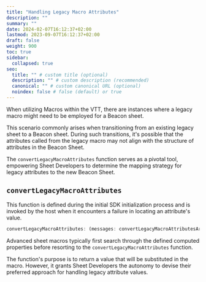 ```yaml
---
title: "Handling Legacy Macro Attributes"
description: ""
summary: ""
date: 2024-02-07T16:12:37+02:00
lastmod: 2023-09-07T16:12:37+02:00
draft: false
weight: 900
toc: true
sidebar:
  collapsed: true
seo:
  title: "" # custom title (optional)
  description: "" # custom description (recommended)
  canonical: "" # custom canonical URL (optional)
  noindex: false # false (default) or true
---
```


When utilizing Macros within the VTT, there are instances where a legacy macro might need to be employed for a Beacon sheet.

This scenario commonly arises when transitioning from an existing legacy sheet to a Beacon sheet. During such transitions, it's possible that the attributes called from the legacy macro may not align with the structure of attributes in the Beacon Sheet.

The `convertLegacyMacroAttributes` function serves as a pivotal tool, empowering Sheet Developers to determine the mapping strategy for legacy attributes to the new Beacon Sheet.

## `convertLegacyMacroAttributes`

This function is defined during the initial SDK initialization process and is invoked by the host when it encounters a failure in locating an attribute's value.

```typescript
convertLegacyMacroAttributes: (messages: convertLegacyMacroAttributesArgs) => {}: any
```

Advanced sheet macros typically first search through the defined computed properties before resorting to the `convertLegacyMacroAttributes` function.

The function's purpose is to return a value that will be substituted in the macro. However, it grants Sheet Developers the autonomy to devise their preferred approach for handling legacy attribute values.